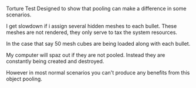 

Torture Test Designed to show that pooling can make a difference in some scenarios.



I get slowdown if i assign several hidden meshes to each bullet.
These meshes are not rendered, they only serve to tax the system resources.


In the case that say 50 mesh cubes are being loaded along with each bullet.


My computer will spaz out if they are not pooled. Instead they are constantly being created and destroyed.





However in most normal scenarios you can't produce any benefits from this object pooling.

